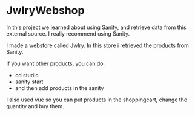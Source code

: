 # JwlryWebshop

In this project we learned about using Sanity, and retrieve data from this external source. I really recommend using Sanity.

I made a webstore called Jwlry. In this store i retrieved the products from Sanity.

If you want other products, you can do:
- cd studio
- sanity start
- and then add products in the sanity

I also used vue so you can put products in the shoppingcart, change the quantity and buy them.

